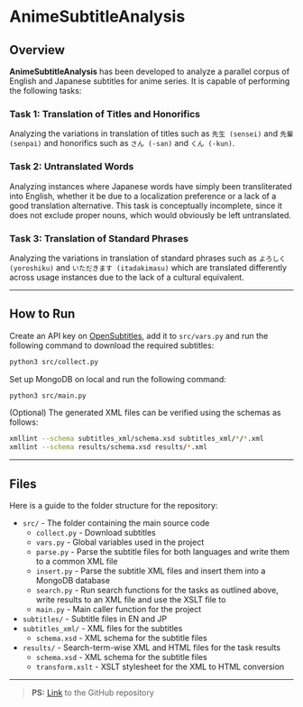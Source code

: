# AnimeSubtitleAnalysis

## Overview

**AnimeSubtitleAnalysis** has been developed to analyze a parallel corpus of English and Japanese subtitles for anime series. It is capable of performing the following tasks:

### Task 1: Translation of Titles and Honorifics
Analyzing the variations in translation of titles such as `先生 (sensei)` and `先輩 (senpai)` and honorifics such as `さん (-san)` and `くん (-kun)`.

###  Task 2: Untranslated Words
Analyzing instances where Japanese words have simply been transliterated into English, whether it be due to a localization preference or a lack of a good translation alternative. This task is conceptually incomplete, since it does not exclude proper nouns, which would obviously be left untranslated.

### Task 3: Translation of Standard Phrases
Analyzing the variations in translation of standard phrases such as `よろしく (yoroshiku)` and `いただきます (itadakimasu)` which are translated differently across usage instances due to the lack of a cultural equivalent.

---

## How to Run

Create an API key on [OpenSubtitles](https://www.opensubtitles.com), add it to `src/vars.py` and run the following command to download the required subtitles:

```bash
python3 src/collect.py
```

Set up MongoDB on local and run the following command:

```bash
python3 src/main.py
```

(Optional) The generated XML files can be verified using the schemas as follows:

```bash
xmllint --schema subtitles_xml/schema.xsd subtitles_xml/*/*.xml
xmllint --schema results/schema.xsd results/*.xml
```

---

## Files

Here is a guide to the folder structure for the repository:

- `src/` - The folder containing the main source code
  * `collect.py` - Download subtitles
  * `vars.py` - Global variables used in the project
  * `parse.py` - Parse the subtitle files for both languages and write them to a common XML file
  * `insert.py` - Parse the subtitle XML files and insert them into a MongoDB database
  * `search.py` - Run search functions for the tasks as outlined above, write results to an XML file and use the XSLT file to
  * `main.py` - Main caller function for the project
- `subtitles/` - Subtitle files in EN and JP
- `subtitles_xml/` - XML files for the subtitles
  * `schema.xsd` - XML schema for the subtitle files
- `results/` - Search-term-wise XML and HTML files for the task results
  * `schema.xsd` - XML schema for the subtitle files
  * `transform.xslt` - XSLT stylesheet for the XML to HTML conversion

---

> **PS:** [Link](https://github.com/R4hu1M5/AnimeSubtitleAnalysis) to the GitHub repository